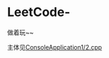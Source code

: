 # LeetCode-
做着玩~~

主体见[ConsoleApplication1/2.cpp](https://github.com/toworksyn/LeetCode-/blob/master/ConsoleApplication1/2.cpp)
